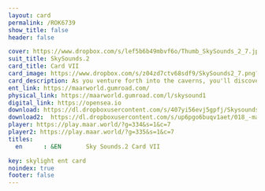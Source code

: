 ```yaml
---
layout: card
permalink: /ROK6739
show_title: false
header: false

cover: https://www.dropbox.com/s/lef5b6b49mbvf6o/Thumb_SkySounds_2_7.jpg?raw=1
suit_title: SkySounds.2
card_title: Card VII
card_image: https://www.dropbox.com/s/z04zd7ctv68sdf9/SkySounds2_7.png?raw=1
card_description: As you venture forth into the caverns, you'll discover an ethereal world, shrouded in darkness yet illuminated by the sparkle of precious gems and glistening rock formations. At every turn, you'll witness the slow and steady work of water, shaping and carving the rock walls over centuries. You'll witness otherworldly beauty, as light from your torch glimmers off the walls and casts intricate shadows on the ground. Each step forward leads to a new discovery, a new surprise beyond the depths of the last. And as you press on, you may begin to feel as though you've stepped into another world entirely - one where time itself is fluid and the laws of physics don't quite apply. In the depths of these caverns, you'll find features that exist beyond the limits of imagination, a wonderland waiting to be explored by those brave enough to venture forth.
ent_link: https://maarworld.gumroad.com/
physical_link: https://maarworld.gumroad.com/l/skysound1
digital_link: https://opensea.io
download: https://dl.dropboxusercontent.com/s/407yi56evj5gpfj/Skysounds-2-VII.wav?raw=1
download2:  https://dl.dropboxusercontent.com/s/up6pgo6buqv1aet/018_-maar-sky-sounds.2-card_VII.wav?raw=1
player: https://play.maar.world/?g=334&s=1&c=7
player2: https://play.maar.world/?g=335&s=1&c=7
titles:
  en      : &EN       Sky Sounds.2 Card VII

key: skylight ent card 
noindex: true
footer: false
---
```

